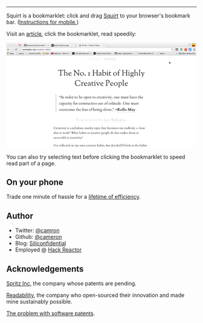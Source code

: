 ---
Squirt is a bookmarklet: click and drag <a href="javascript:(function(){  if(window.squirting){    window.squirted && document.dispatchEvent(new Event('squirt.again'));  } else {    window.squirting = true;    var s = document.createElement('script');    s.src = '//www.squirt.io/squirt.js';    if(window.location.search.indexOf('sq-dev') != -1){      s.src = '//localhost:4000/squirt.js';    }    document.body.appendChild(s);  }})();">Squirt</a> to your browser's bookmark bar. ([Instructions for mobile.](/mobile.html))

Visit an [article](http://zenhabits.net/), click the bookmarklet, read speedily:

![In action](/squirt.gif)

You can also try selecting text before clicking the bookmarklet to speed read part of a page.

## On your phone

Trade one minute of hassle for a [lifetime of efficiency](/mobile.html).

## Author

- Twitter: [@camron](http://twitter.com/camron)
- Github: [@cameron](http://github.com/cameron)
- Blog: [Siliconfidential](http://www.siliconfidential.com)
- Employed @ [Hack Reactor](http://www.hackreactor.com)

## Acknowledgements

[Spritz Inc](http://www.spritzinc.com/), the company whose patents are pending.

[Readability](https://www.readability.com/), the company who open-sourced their innovation and made mine sustainably possible.

[The problem with software patents](http://bit.ly/1fcEHQ3).
